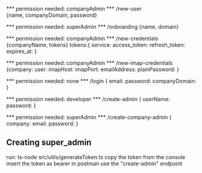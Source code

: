 
*** permission needed: companyAdmin ***
/new-user  
{name, companyDomain, password} 

*** permission needed: superAdmin ***
/onboarding 
{name, domain}

*** permission needed: companyAdmin ***
/new-credentials
{companyName, tokens}
tokens:{
  service:
  access_token:
  refresh_token:
  expires_at:
}

*** permission needed: companyAdmin ***
/new-imap-credentials
{company:
user:
imapHost:
imapPort:
emailAddress:
plainPassword:
}

*** permission needed: none ***
/login
{
  email:
  password:
  companyDomain:
}


*** permission needed: developer ***
/create-admin
{
  userName:
  password:
}


*** permission needed: superAdmin ***
/create-company-admin
{
  company:
  email:
  password:
}






## Creating super_admin ##
run: ts-node src/utils/generateToken.ts
copy the token from the console
insert the token as bearer in postman
use the "create-admin" endpoint


